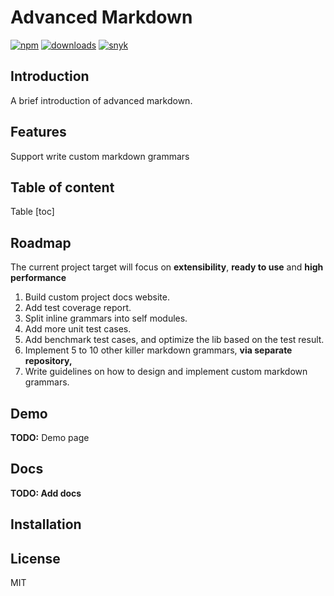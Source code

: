 # Advanced Markdown

[![npm](https://badgen.net/npm/v/marked)](https://www.npmjs.com/package/marked)
[![downloads](https://badgen.net/npm/dt/marked)](https://www.npmjs.com/package/marked)
[![snyk](https://snyk.io/test/npm/marked/badge.svg)](https://snyk.io/test/npm/marked)

## Introduction

A brief introduction of advanced markdown.

## Features

Support write custom markdown grammars

## Table of content

Table
[toc]


## Roadmap

The current project target will focus on **extensibility**, **ready to use** and **high performance**

1. Build custom project docs website.
2. Add test coverage report.
3. Split inline grammars into self modules.
4. Add more unit test cases.
5. Add benchmark test cases, and optimize the lib based on the test result.
6. Implement 5 to 10 other killer markdown grammars, **via separate repository,**
7. Write guidelines on how to design and implement custom markdown grammars.

## Demo

**TODO:** Demo page

## Docs

**TODO: Add docs**


## Installation

## License

MIT
